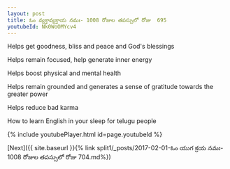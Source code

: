 ```yaml
---
layout: post
title: ఓం వ్యక్తావ్యక్తాయ నమః- 1008 రోజుల తపస్సులో రోజు  695
youtubeId: Nk0WoOMYcv4
---
```

 
 
Helps get goodness, bliss and peace and God's blessings
 
Helps remain focused, help generate inner energy 
 
Helps boost physical and mental health 
 
Helps remain grounded and generates a sense of gratitude towards the greater power 
 
Helps reduce bad karma
 
How to learn English in your sleep for telugu people
 
 
 
 


{% include youtubePlayer.html id=page.youtubeId %}
 
[Next]({{ site.baseurl }}{% link split1/_posts/2017-02-01-ఓం యుగ క్రయ నమః- 1008 రోజుల తపస్సులో రోజు  704.md%})
 
